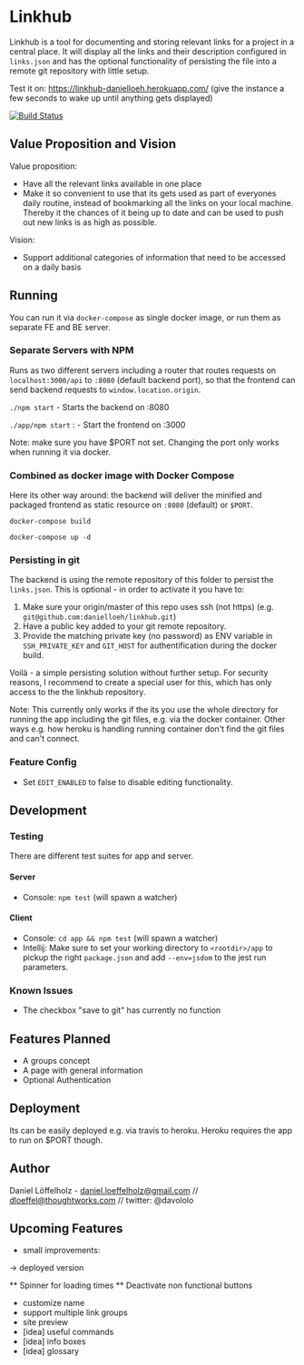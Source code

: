 # Linkhub  
Linkhub is a tool for documenting and storing relevant links for a project in a central place. It will display all the links and their description configured in `links.json` and has the optional
functionality of persisting the file into a remote git repository with little setup.

Test it on: https://linkhub-danielloeh.herokuapp.com/ (give the instance a few seconds to wake up until anything gets displayed)

[![Build Status](https://travis-ci.org/danielloeh/linkhub.svg?branch=master)](https://travis-ci.org/danielloeh/linkhub)

## Value Proposition and Vision 
Value proposition:
- Have all the relevant links available in one place
- Make it so convenient to use that its gets used as part of everyones daily routine, instead of bookmarking all the links on your local machine. Thereby it the chances of it being up to date and can be used to push out new links is as high as possible.

Vision:
- Support additional categories of information that need to be accessed on a daily basis 

## Running

You can run it via `docker-compose` as single docker image, or run them as separate FE and BE server.

### Separate Servers with NPM

Runs as two different servers including a router that routes requests on `localhost:3000/api` to `:8080` (default backend port), so that the frontend can send backend requests to `window.location.origin`.

`./npm start` - Starts the backend on :8080

`./app/npm start` : - Start the frontend on :3000

Note: make sure you have $PORT not set. Changing the port only works when running it via docker.
 
### Combined as docker image with Docker Compose

Here its other way around: the backend will deliver the minified and packaged frontend as static resource on `:8080` (default) or `$PORT`.
 
 `docker-compose build`  
 
 `docker-compose up -d` 
 
### Persisting in git

The backend is using the remote repository of this folder to persist the `links.json`. This is optional - in order to activate it you have to:

1. Make sure your origin/master of this repo uses ssh (not https) (e.g. `git@github.com:danielloeh/linkhub.git`)
2. Have a public key added to your git remote repository.
3. Provide the matching private key (no password) as ENV variable in `SSH_PRIVATE_KEY` and `GIT_HOST` for authentification during the docker build.

Voilà - a simple persisting solution without further setup. For security reasons, I recommend to create a special user for this, which has only access to the the linkhub repository.

Note: This currently only works if the its you use the whole directory for running the app including the git files, e.g. via the docker container. Other ways e.g. how heroku is handling running container don't find the git files and can't connect.

### Feature Config

* Set `EDIT_ENABLED` to false to disable editing functionality.

## Development

### Testing

There are different test suites for app and server.

#### Server
* Console: `npm test` (will spawn a watcher)

#### Client
* Console: `cd app && npm test` (will spawn a watcher)
* Intellij: Make sure to set your working directory to `<rootdir>/app` to pickup the right `package.json` and add `--env=jsdom` to the jest run parameters.



### Known Issues   
- The checkbox "save to git" has currently no function

## Features Planned
- A groups concept
- A page with general information 
- Optional Authentication

## Deployment
Its can be easily deployed e.g. via travis to heroku. Heroku requires the app to run on $PORT though.

## Author
Daniel Löffelholz - daniel.loeffelholz@gmail.com  // dloeffel@thoughtworks.com // twitter: @davololo

## Upcoming Features
* small improvements:

-> deployed version

** Spinner for loading times
** Deactivate non functional buttons
* customize name
* support multiple link groups 
* site preview
* [idea] useful commands
* [idea] info boxes
* [idea] glossary




